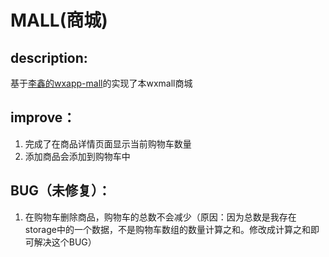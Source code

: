 # MALL(商城)

## description:

基于<a href='https://github.com/lin-xin/wxapp-mall'>李鑫的wxapp-mall</a>的实现了本wxmall商城

## improve：

1. 完成了在商品详情页面显示当前购物车数量
2. 添加商品会添加到购物车中

## BUG（未修复）：

1. 在购物车删除商品，购物车的总数不会减少（原因：因为总数是我存在storage中的一个数据，不是购物车数组的数量计算之和。修改成计算之和即可解决这个BUG）

